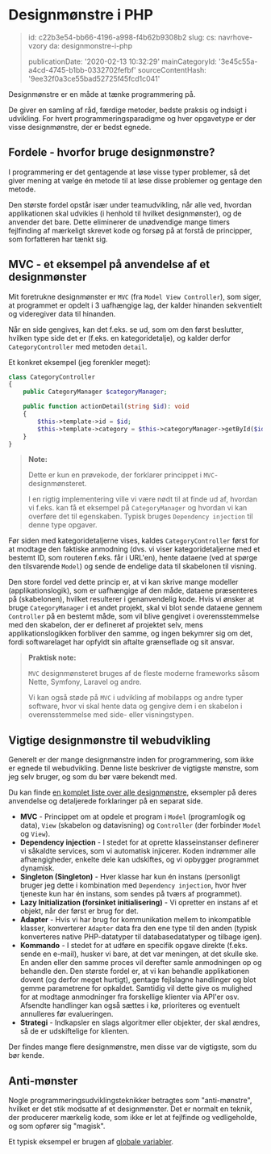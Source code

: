 Designmønstre i PHP
===================

> id: c22b3e54-bb66-4196-a998-f4b62b9308b2
> slug:
> 	cs: navrhove-vzory
> 	da: designmonstre-i-php
> 
> publicationDate: '2020-02-13 10:32:29'
> mainCategoryId: '3e45c55a-a4cd-4745-b1bb-0332702fefbf'
> sourceContentHash: '9ee32f0a3ce55bad52725f45fcd1c041'

Designmønstre er en måde at tænke programmering på.

De giver en samling af råd, færdige metoder, bedste praksis og indsigt i udvikling. For hvert programmeringsparadigme og hver opgavetype er der visse designmønstre, der er bedst egnede.

Fordele - hvorfor bruge designmønstre?
---------------------------------------

I programmering er det gentagende at løse visse typer problemer, så det giver mening at vælge én metode til at løse disse problemer og gentage den metode.

Den største fordel opstår især under teamudvikling, når alle ved, hvordan applikationen skal udvikles (i henhold til hvilket designmønster), og de anvender det bare. Dette eliminerer de unødvendige mange timers fejlfinding af mærkeligt skrevet kode og forsøg på at forstå de principper, som forfatteren har tænkt sig.

MVC - et eksempel på anvendelse af et designmønster
--------------------------------------

Mit foretrukne designmønster er `MVC` (fra `Model View Controller`), som siger, at programmet er opdelt i 3 uafhængige lag, der kalder hinanden sekventielt og videregiver data til hinanden.

Når en side gengives, kan det f.eks. se ud, som om den først beslutter, hvilken type side det er (f.eks. en kategoridetalje), og kalder derfor `CategoryController` med metoden `detail`.

Et konkret eksempel (jeg forenkler meget):

```php
class CategoryController
{
    public CategoryManager $categoryManager;

    public function actionDetail(string $id): void
    {
        $this->template->id = $id;
        $this->template->category = $this->categoryManager->getById($id);
    }
}
```

> **Note:**
>
> Dette er kun en prøvekode, der forklarer princippet i `MVC`-designmønsteret.
>
> I en rigtig implementering ville vi være nødt til at finde ud af, hvordan vi f.eks. kan få et eksempel på `CategoryManager` og hvordan vi kan overføre det til egenskaben. Typisk bruges `Dependency injection` til denne type opgaver.

Før siden med kategoridetaljerne vises, kaldes `CategoryController` først for at modtage den faktiske anmodning (dvs. vi viser kategoridetaljerne med et bestemt ID, som routeren f.eks. får i URL'en), hente dataene (ved at spørge den tilsvarende `Model`) og sende de endelige data til skabelonen til visning.

Den store fordel ved dette princip er, at vi kan skrive mange modeller (applikationslogik), som er uafhængige af den måde, dataene præsenteres på (skabelonen), hvilket resulterer i genanvendelig kode. Hvis vi ønsker at bruge `CategoryManager` i et andet projekt, skal vi blot sende dataene gennem `Controller` på en bestemt måde, som vil blive gengivet i overensstemmelse med den skabelon, der er defineret af projektet selv, mens applikationslogikken forbliver den samme, og ingen bekymrer sig om det, fordi softwarelaget har opfyldt sin aftalte grænseflade og sit ansvar.

> **Praktisk note:**
>
> `MVC` designmønsteret bruges af de fleste moderne frameworks såsom Nette, Symfony, Laravel og andre.
>
> Vi kan også støde på `MVC` i udvikling af mobilapps og andre typer software, hvor vi skal hente data og gengive dem i en skabelon i overensstemmelse med side- eller visningstypen.

Vigtige designmønstre til webudvikling
---------------------------------------

Generelt er der mange designmønstre inden for programmering, som ikke er egnede til webudvikling. Denne liste beskriver de vigtigste mønstre, som jeg selv bruger, og som du bør være bekendt med.

Du kan finde <a href="/categories-design-patterns">en komplet liste over alle designmønstre</a>, eksempler på deres anvendelse og detaljerede forklaringer på en separat side.

- **MVC** - Princippet om at opdele et program i `Model` (programlogik og data), `View` (skabelon og datavisning) og `Controller` (der forbinder `Model` og `View`).
- **Dependency injection** - I stedet for at oprette klasseinstanser definerer vi såkaldte services, som vi automatisk injicerer. Koden indrømmer alle afhængigheder, enkelte dele kan udskiftes, og vi opbygger programmet dynamisk.
- **Singleton (Singleton)** - Hver klasse har kun én instans (personligt bruger jeg dette i kombination med `Dependency injection`, hvor hver tjeneste kun har én instans, som sendes på tværs af programmet).
- **Lazy Initialization (forsinket initialisering)** - Vi opretter en instans af et objekt, når der først er brug for det.
- **Adapter** - Hvis vi har brug for kommunikation mellem to inkompatible klasser, konverterer `Adapter` data fra den ene type til den anden (typisk konverteres native PHP-datatyper til databasedatatyper og tilbage igen).
- **Kommando** - I stedet for at udføre en specifik opgave direkte (f.eks. sende en e-mail), husker vi bare, at det var meningen, at det skulle ske. En anden eller den samme proces vil derefter samle anmodningen op og behandle den. Den største fordel er, at vi kan behandle applikationen dovent (og derfor meget hurtigt), gentage fejlslagne handlinger og blot gemme parametrene for opkaldet. Samtidig vil dette give os mulighed for at modtage anmodninger fra forskellige klienter via API'er osv. Afsendte handlinger kan også sættes i kø, prioriteres og eventuelt annulleres før evalueringen.
- **Strategi** - Indkapsler en slags algoritmer eller objekter, der skal ændres, så de er udskiftelige for klienten.

Der findes mange flere designmønstre, men disse var de vigtigste, som du bør kende.

Anti-mønster
------------

Nogle programmeringsudviklingsteknikker betragtes som "anti-mønstre", hvilket er det stik modsatte af et designmønster. Det er normalt en teknik, der producerer mærkelig kode, som ikke er let at fejlfinde og vedligeholde, og som opfører sig "magisk".

Et typisk eksempel er brugen af <a href="/global-variable">globale variabler</a>.
